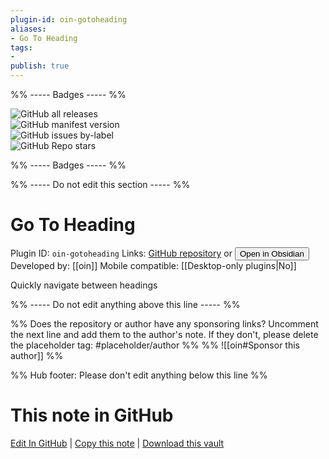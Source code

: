 ```yaml
---
plugin-id: oin-gotoheading
aliases:
- Go To Heading
tags: 
- 
publish: true
---
```


%% ----- Badges ----- %%

![GitHub all releases](https://img.shields.io/github/downloads/oin/obsidian-gotoheading/total?color=573E7A&logo=github&style=for-the-badge)   
![GitHub manifest version](https://img.shields.io/github/manifest-json/v/oin/obsidian-gotoheading?color=573E7A&logo=github&style=for-the-badge)   
![GitHub issues by-label](https://img.shields.io/github/issues/oin/obsidian-gotoheading/help%20wanted?color=573E7A&logo=github&style=for-the-badge)   
![GitHub Repo stars](https://img.shields.io/github/stars/oin/obsidian-gotoheading?color=573E7A&logo=github&style=for-the-badge)

%% ----- Badges ----- %%

%% ----- Do not edit this section ----- %%

# Go To Heading

Plugin ID: `oin-gotoheading`
Links: [GitHub repository](https://github.com/oin/obsidian-gotoheading) or [<button id=HH>Open in Obsidian</button>](obsidian://show-plugin?id=oin-gotoheading)
Developed by: [[oin]]
Mobile compatible: [[Desktop-only plugins|No]]

Quickly navigate between headings

%% ----- Do not edit anything above this line ----- %% 

%% Does the repository or author have any sponsoring links? Uncomment the next line and add them to the author's note. If they don't, please delete the placeholder tag: #placeholder/author %%
%% ![[oin#Sponsor this author]] %%

%% Hub footer: Please don't edit anything below this line %%

# This note in GitHub

<span class="git-footer">[Edit In GitHub](https://github.dev/obsidian-community/obsidian-hub/blob/main/02%20-%20Community%20Expansions/02.05%20All%20Community%20Expansions/Plugins/oin-gotoheading.md "git-hub-edit-note") | [Copy this note](https://raw.githubusercontent.com/obsidian-community/obsidian-hub/main/02%20-%20Community%20Expansions/02.05%20All%20Community%20Expansions/Plugins/oin-gotoheading.md "git-hub-copy-note") | [Download this vault](https://github.com/obsidian-community/obsidian-hub/archive/refs/heads/main.zip "git-hub-download-vault") </span>
